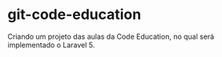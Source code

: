 # git-code-education

Criando um projeto das aulas da Code Education, no qual será implementado o Laravel 5.
